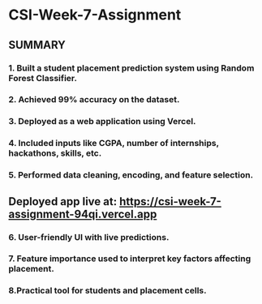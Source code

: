 # CSI-Week-7-Assignment
## SUMMARY

### 1. Built a student placement prediction system using Random Forest Classifier.
### 2. Achieved 99% accuracy on the dataset.
### 3. Deployed as a web application using Vercel.
### 4. Included inputs like CGPA, number of internships, hackathons, skills, etc.
### 5. Performed data cleaning, encoding, and feature selection.


## Deployed app live at: https://csi-week-7-assignment-94qi.vercel.app

### 6. User-friendly UI with live predictions.
### 7. Feature importance used to interpret key factors affecting placement.
### 8.Practical tool for students and placement cells.

